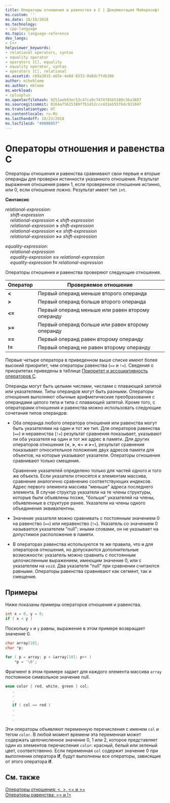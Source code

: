 ```yaml
---
title: Операторы отношения и равенства в C | Документация Майкрософт
ms.custom: ''
ms.date: 10/18/2018
ms.technology:
- cpp-language
ms.topic: language-reference
dev_langs:
- C++
helpviewer_keywords:
- relational operators, syntax
- equality operator
- operators [C], equality
- equality operator, syntax
- operators [C], relational
ms.assetid: c89a3815-a65e-4e0d-8333-0e8dc7fdb30b
author: mikeblome
ms.author: mblome
ms.workload:
- cplusplus
ms.openlocfilehash: 9251aeb93ec53c47ca9c7474785b5180c36a3887
ms.sourcegitcommit: 0164af5615389ffb1452ccc432eb55f6dc931047
ms.translationtype: HT
ms.contentlocale: ru-RU
ms.lasthandoff: 10/23/2018
ms.locfileid: "49808957"
---
```

# <a name="c-relational-and-equality-operators"></a>Операторы отношения и равенства C

Операторы отношения и равенства сравнивают свои первые и вторые операнды для проверки истинности указанного отношения. Результат выражения отношения равен 1, если проверенное отношение истинно, или 0, если отношение ложно. Результат имеет тип `int`.

**Синтаксис**

*relational-expression*:<br/>
&nbsp;&nbsp;&nbsp;&nbsp;*shift-expression*<br/>
&nbsp;&nbsp;&nbsp;&nbsp;*relational-expression* **&lt;** *shift-expression*<br/>
&nbsp;&nbsp;&nbsp;&nbsp;*relational-expression* **>** *shift-expression*<br/>
&nbsp;&nbsp;&nbsp;&nbsp;*relational-expression* **&lt;=** *shift-expression*<br/>
&nbsp;&nbsp;&nbsp;&nbsp;*relational-expression* **>=** *shift-expression*<br/>

*equality-expression*:<br/>
&nbsp;&nbsp;&nbsp;&nbsp;*relational-expression*<br/>
&nbsp;&nbsp;&nbsp;&nbsp;*equality-expression* **==** *relational-expression*<br/>
&nbsp;&nbsp;&nbsp;&nbsp;*equality-expression* **!=** *relational-expression*

Операторы отношения и равенства проверяют следующие отношения.

|Оператор|Проверяемое отношение|
|--------------|-------------------------|
|**&lt;**|Первый операнд меньше второго операнда|
|**>**|Первый операнд больше второго операнда|
|**&lt;=**|Первый операнд меньше или равен второму операнду|
|**>=**|Первый операнд больше или равен второму операнду|
|**==**|Первый операнд равен второму операнду|
|**!=**|Первый операнд не равен второму операнду|

Первые четыре оператора в приведенном выше списке имеют более высокий приоритет, чем операторы равенства (`==` и `!=`). Сведения о приоритетах приведены в таблице [Приоритет и ассоциативность операторов C](../c-language/precedence-and-order-of-evaluation.md).

Операнды могут быть целыми числами, числами с плавающей запятой или указателями. Типы операндов могут быть разными. Операторы отношения выполняют обычные арифметические преобразования с операндами целого типа и типа с плавающей запятой. Кроме того, с операторами отношения и равенства можно использовать следующие сочетания типов операндов:

- Оба операнда любого оператора отношения или равенства могут быть указателями на один и тот же тип. Для операторов равенства (`==`) и неравенства (`!=`) результат сравнения показывает, указывают ли оба указателя на один и тот же адрес в памяти. Для других операторов отношения (**\<**, **>**, **\<**= и **>**=), результат сравнения показывает относительное положение двух адресов памяти для объектов, на которые указывают указатели. Операторы отношения сравнивают только смещения.

   Сравнение указателей определено только для частей одного и того же объекта. Если указатели относятся к элементам массива, сравнение аналогично сравнению соответствующих индексов. Адрес первого элемента массива "меньше" адреса последнего элемента. В случае структур указатели на те члены структуры, которые были объявлены позже, "больше" указателей на члены, объявленные в структуре ранее. Указатели на члены одного объединения эквивалентны.

- Значение указателя можно сравнивать с постоянным значением 0 на равенство (`==`) или неравенство (`!=`). Указатель со значением 0 называется указателем "null"; иными словами, он не указывает на допустимое расположение в памяти.

- В операторах равенства используются те же правила, что и для операторов отношения, но допускаются дополнительные возможности: указатель можно сравнить с постоянным целочисленным выражением, имеющим значение 0, или с указателем на `void`. Два указателя "null" при сравнении считаются равными. Операторы равенства сравнивают как сегмент, так и смещение.

## <a name="examples"></a>Примеры

Ниже показаны примеры операторов отношения и равенства.

```C
int x = 0, y = 0;
if ( x < y )
```

Поскольку `x` и `y` равны, выражение в этом примере возвращает значение 0.

```C
char array[10];
char *p;

for ( p = array; p < &array[10]; p++ )
    *p = '\0';
```

Фрагмент в этом примере задает для каждого элемента массива `array` постоянное символьное значение null.

```C
enum color { red, white, green } col;
   .
   .
   .
   if ( col == red )
   .
   .
   .
```

Эти операторы объявляют переменную перечисления с именем `col` и тегом `color`. В любой момент времени эта переменная может содержать целочисленное значение 0, 1 или 2, которое представляет один из элементов перечисления `color`: красный, белый или зеленый цвет, соответственно. Если переменная `col` содержит значение 0 при выполнении оператора **if**, будут выполнены все операторы, зависящие от этого оператора **if**.

## <a name="see-also"></a>См. также

[Операторы отношения: \<, >, \<= и >=](../cpp/relational-operators-equal-and-equal.md)<br/>
[Операторы равенства: == и !=](../cpp/equality-operators-equal-equal-and-exclpt-equal.md)